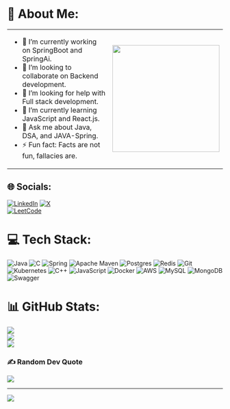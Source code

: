 # 💫 About Me:

<table>
  <tr>
    <td>
      <ul>
        <li>🔭 I’m currently working on SpringBoot and SpringAi.</li>
        <li>👯 I’m looking to collaborate on Backend development.</li>
        <li>🤝 I’m looking for help with Full stack development.</li>
        <li>🌱 I’m currently learning JavaScript and React.js.</li>
        <li>💬 Ask me about Java, DSA, and JAVA-Spring.</li>
        <li>⚡ Fun fact: Facts are not fun, fallacies are.</li>
      </ul>
    </td>
    <td>
      <img src="https://i.pinimg.com/originals/2f/00/6a/2f006a4527ed1dfd886558bf8a7123f0.gif" width="250px" />
    </td>
  </tr>
</table>




## 🌐 Socials:
[![LinkedIn](https://img.shields.io/badge/LinkedIn-%230077B5.svg?logo=linkedin&logoColor=white)](https://linkedin.com/in/iamskp) 
[![X](https://img.shields.io/badge/X-black.svg?logo=X&logoColor=white)](https://x.com/_nucking_futs_)  
[![LeetCode](https://img.shields.io/badge/LeetCode-%23FFA116.svg?logo=leetcode&logoColor=white)](https://leetcode.com/u/sum_it_up/)




# 💻 Tech Stack:
![Java](https://img.shields.io/badge/java-%23ED8B00.svg?style=for-the-badge&logo=openjdk&logoColor=white) ![C](https://img.shields.io/badge/c-%2300599C.svg?style=for-the-badge&logo=c&logoColor=white) ![Spring](https://img.shields.io/badge/spring-%236DB33F.svg?style=for-the-badge&logo=spring&logoColor=white) ![Apache Maven](https://img.shields.io/badge/Apache%20Maven-C71A36?style=for-the-badge&logo=Apache%20Maven&logoColor=white) ![Postgres](https://img.shields.io/badge/postgres-%23316192.svg?style=for-the-badge&logo=postgresql&logoColor=white) ![Redis](https://img.shields.io/badge/redis-%23DD0031.svg?style=for-the-badge&logo=redis&logoColor=white) ![Git](https://img.shields.io/badge/git-%23F05033.svg?style=for-the-badge&logo=git&logoColor=white) ![Kubernetes](https://img.shields.io/badge/kubernetes-%23326ce5.svg?style=for-the-badge&logo=kubernetes&logoColor=white) ![C++](https://img.shields.io/badge/c++-%2300599C.svg?style=for-the-badge&logo=c%2B%2B&logoColor=white) ![JavaScript](https://img.shields.io/badge/javascript-%23323330.svg?style=for-the-badge&logo=javascript&logoColor=%23F7DF1E) ![Docker](https://img.shields.io/badge/docker-%230db7ed.svg?style=for-the-badge&logo=docker&logoColor=white) ![AWS](https://img.shields.io/badge/AWS-%23FF9900.svg?style=for-the-badge&logo=amazon-aws&logoColor=white) ![MySQL](https://img.shields.io/badge/mysql-4479A1.svg?style=for-the-badge&logo=mysql&logoColor=white) ![MongoDB](https://img.shields.io/badge/MongoDB-%234ea94b.svg?style=for-the-badge&logo=mongodb&logoColor=white) ![Swagger](https://img.shields.io/badge/-Swagger-%23Clojure?style=for-the-badge&logo=swagger&logoColor=white)
# 📊 GitHub Stats:
![](https://github-readme-stats.vercel.app/api?username=sumitsumo&theme=nightowl&hide_border=false&include_all_commits=false&count_private=false)<br/>
![](https://github-readme-streak-stats.herokuapp.com/?user=sumitsumo&theme=nightowl&hide_border=false)<br/>
![](https://github-readme-stats.vercel.app/api/top-langs/?username=sumitsumo&theme=nightowl&hide_border=false&include_all_commits=false&count_private=false&layout=compact)

### ✍️ Random Dev Quote
![](https://quotes-github-readme.vercel.app/api?type=horizontal&theme=radical)

---
[![](https://visitcount.itsvg.in/api?id=sumitsumo&icon=0&color=0)](https://visitcount.itsvg.in)

<!-- Proudly created with GPRM ( https://gprm.itsvg.in ) -->
